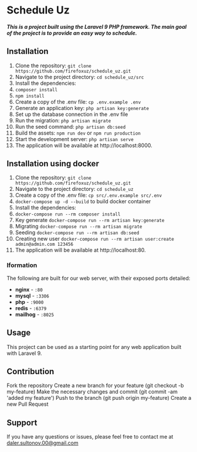 # Schedule Uz
##### This is a project built using the Laravel 9 PHP framework. The main goal of the project is to provide an easy way to schedule.


## Installation
1. Clone the repository: `git clone https://github.com/firefoxuz/schedule_uz.git`
2. Navigate to the project directory: `cd schedule_uz/src`
3. Install the dependencies:
4. `composer install`
5. `npm install`
6. Create a copy of the .env file: `cp .env.example .env`
7. Generate an application key: `php artisan key:generate`
8. Set up the database connection in the .env file
9. Run the migration: `php artisan migrate`
10. Run the seed command: `php artisan db:seed`
11. Build the assets: `npm run dev` or `npm run production`
12. Start the development server: `php artisan serve`
13. The application will be available at http://localhost:8000.

## Installation using docker
1. Clone the repository: `git clone https://github.com/firefoxuz/schedule_uz.git`
2. Navigate to the project directory: `cd schedule_uz`
3. Create a copy of the .env file: `cp src/.env.example src/.env`
4. `docker-compose up -d --build` to build docker container
5. Install the dependencies:
6. `docker-compose run --rm composer install`
7. Key generate `docker-compose run --rm artisan key:generate`
8. Migrating `docker-compose run --rm artisan migrate`
9. Seeding `docker-compose run --rm artisan db:seed`
10. Creating new user `docker-compose run --rm artisan user:create admin@admin.com 123456`
11. The application will be available at http://localhost:80.

### Iformation

The following are built for our web server, with their exposed ports detailed:

- **nginx** - `:80`
- **mysql** - `:3306`
- **php** - `:9000`
- **redis** - `:6379`
- **mailhog** - `:8025` 

## Usage
This project can be used as a starting point for any web application built with Laravel 9.

## Contribution
Fork the repository
Create a new branch for your feature (git checkout -b my-feature)
Make the necessary changes and commit (git commit -am 'added my feature')
Push to the branch (git push origin my-feature)
Create a new Pull Request
## Support
If you have any questions or issues, please feel free to contact me at daler.sultonov.00@gmail.com
